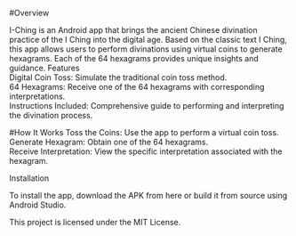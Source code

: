 #Overview

I-Ching is an Android app that brings the ancient Chinese divination practice of the I Ching into the digital age. Based on the classic text I Ching, this app allows users to perform divinations using virtual coins to generate hexagrams. Each of the 64 hexagrams provides unique insights and guidance.
Features  
    Digital Coin Toss: Simulate the traditional coin toss method.  
    64 Hexagrams: Receive one of the 64 hexagrams with corresponding interpretations.  
    Instructions Included: Comprehensive guide to performing and interpreting the divination process.  

#How It Works
    Toss the Coins: Use the app to perform a virtual coin toss.  
    Generate Hexagram: Obtain one of the 64 hexagrams.  
    Receive Interpretation: View the specific interpretation associated with the hexagram.  

Installation

To install the app, download the APK from here or build it from source using Android Studio.

This project is licensed under the MIT License.
